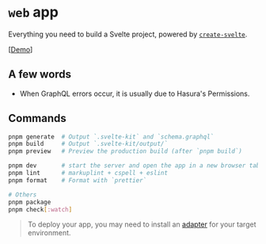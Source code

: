 # `web` app

Everything you need to build a Svelte project, powered by [`create-svelte`](https://github.com/sveltejs/kit/tree/master/packages/create-svelte).

[[Demo](https://webapp-template.usagizmo.com/)]

## A few words

- When GraphQL errors occur, it is usually due to Hasura's Permissions.

## Commands

```bash
pnpm generate  # Output `.svelte-kit` and `schema.graphql`
pnpm build     # Output `.svelte-kit/output/`
pnpm preview   # Preview the production build (after `pnpm build`)

pnpm dev       # start the server and open the app in a new browser tab on port 3000
pnpm lint      # markuplint + cspell + eslint
pnpm format    # Format with `prettier`

# Others
pnpm package
pnpm check[:watch]
```

> To deploy your app, you may need to install an [adapter](https://kit.svelte.dev/docs/adapters) for your target environment.